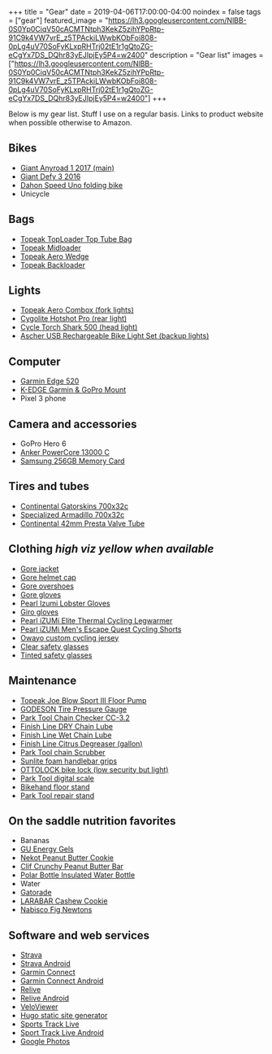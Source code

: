 +++
title =  "Gear"
date = 2019-04-06T17:00:00-04:00
noindex = false
tags = ["gear"]
featured_image = "https://lh3.googleusercontent.com/NlBB-0S0Yp0CiqV50cACMTNtph3KekZ5zihYPpRtp-91C9k4VW7vrE_z5TPAckiLWwbKObFoi808-0pLg4uV70SoFyKLxpRHTrj02tE1r1gQtoZG-eCgYx7DS_DQhr83yEJIpjEy5P4=w2400"
description = "Gear list"
images = ["https://lh3.googleusercontent.com/NlBB-0S0Yp0CiqV50cACMTNtph3KekZ5zihYPpRtp-91C9k4VW7vrE_z5TPAckiLWwbKObFoi808-0pLg4uV70SoFyKLxpRHTrj02tE1r1gQtoZG-eCgYx7DS_DQhr83yEJIpjEy5P4=w2400"]
+++

Below is my gear list. Stuff I use on a regular basis. Links to product website when possible otherwise to Amazon.


## Bikes

* [Giant Anyroad 1 2017 (main)](https://www.giant-bicycles.com/us/anyroad-1-2017)
* [Giant Defy 3 2016](https://www.giant-bicycles.com/us/defy-3-2016)
* [Dahon Speed Uno folding bike](https://usa.dahon.com/bikes/speed-uno-5/)
* Unicycle

## Bags
* [Topeak TopLoader Top Tube Bag](https://www.topeak.com/global/en/products/bikepacking-series/966-toploader)
* [Topeak Midloader](https://www.topeak.com/global/en/products/bikepacking-series/967-midloader)
* [Topeak Aero Wedge](https://www.topeak.com/global/en/products/saddle-bags/130-aero-wedge-pack)
* [Topeak Backloader](https://www.topeak.com/global/en/products/bikepacking-series/969-backloader)

## Lights
* [Topeak Aero Combox (fork lights)](https://www.topeak.com/global/en/products/safety-light-sets/779-aero-usb-combo)
* [Cygolite Hotshot Pro (rear light)](https://cygolite.com/product/hotshot-pro-150-usb/)
* [Cycle Torch Shark 500 (head light)](https://cycletorch.com/product/shark-500-usb-rechargeable-bike-light-set.aspx?page=1)
* [Ascher USB Rechargeable Bike Light Set (backup lights)](https://www.amazon.com/gp/product/B01EUQ7ZQG/ref=oh_aui_search_asin_title?ie=UTF8&psc=1)

## Computer
* [Garmin Edge 520](https://buy.garmin.com/en-US/US/p/623539)
* [K-EDGE Garmin & GoPro Mount](https://k-edge.com/shop/chain-catchers/road/gopro-garmin-combo-mount/)
* Pixel 3 phone

## Camera and accessories
* GoPro Hero 6
* [Anker PowerCore 13000 C](https://www.anker.com/products/variant/powercore-13000-c/A1216011)
* [Samsung 256GB Memory Card](https://www.amazon.com/gp/product/B072HRDM55/ref=ppx_yo_dt_b_asin_title_o03_s01?ie=UTF8&psc=1)

## Tires and tubes
* [Continental Gatorskins 700x32c](https://www.continental-tires.com/bicycle/tires/race-tires/gator-hardshell)
* [Specialized Armadillo 700x32c](https://www.specialized.com/au/en/all-condition-armadillo/p/156069?color=227966-156069)
* [Continental 42mm Presta Valve Tube](https://www.amazon.com/gp/product/B01CYTV4OA/ref=ppx_yo_dt_b_asin_title_o06_s00?ie=UTF8&psc=1)

## Clothing _high viz yellow when available_
* [Gore jacket](https://www.amazon.com/gp/product/B0079TPX4I/ref=oh_aui_search_asin_title?ie=UTF8&psc=1)
* [Gore helmet cap](https://www.amazon.com/gp/product/B006URAVK6/ref=oh_aui_search_asin_title?ie=UTF8&psc=1)
* [Gore overshoes](https://www.amazon.com/gp/product/B006URAFV6/ref=oh_aui_search_asin_title?ie=UTF8&psc=1)
* [Gore gloves](https://www.amazon.com/gp/product/B006URASNQ/ref=oh_aui_search_asin_title?ie=UTF8&psc=1)
* [Pearl Izumi Lobster Gloves](https://www.amazon.com/gp/product/B06WLNT9MF/ref=oh_aui_search_asin_title?ie=UTF8&psc=1)
* [Giro gloves](https://www.amazon.com/gp/product/B00NB5UZPG/ref=oh_aui_search_asin_title?ie=UTF8&psc=1)
* [Pearl iZUMi Elite Thermal Cycling Legwarmer](https://www.amazon.com/gp/product/B01MY4M2E9/ref=oh_aui_search_asin_title?ie=UTF8&psc=1)
* [Pearl iZUMi Men's Escape Quest Cycling Shorts](https://www.amazon.com/gp/product/B01H7BQXNC/ref=oh_aui_search_asin_title?ie=UTF8&psc=1)
* [Owayo custom cycling jersey](https://www.owayo.com/)
* [Clear safety glasses](https://www.amazon.com/gp/product/B000NP5D3G/ref=ppx_yo_dt_b_asin_title_o05_s00?ie=UTF8&psc=1)
* [Tinted safety glasses](https://www.amazon.com/gp/product/B002RLYOZ2/ref=ppx_yo_dt_b_asin_title_o02_s00?ie=UTF8&psc=1)


## Maintenance
* [Topeak Joe Blow Sport III Floor Pump](https://www.topeak.com/global/en/products/floor-pumps/1079-joeblow--sport-iii)
* [GODESON Tire Pressure Gauge](https://www.amazon.com/gp/product/B01KHJNNK2/ref=oh_aui_search_asin_title?ie=UTF8&psc=1)
* [Park Tool Chain Checker CC-3.2](https://www.parktool.com/product/chain-wear-indicator-cc-3-2)
* [Finish Line DRY Chain Lube](http://www.finishlineusa.com/products/chain-lubricants)
* [Finish Line Wet Chain Lube](http://www.finishlineusa.com/products/chain-lubricants)
* [Finish Line Citrus Degreaser (gallon)](http://www.finishlineusa.com/products/bicycle-degreasers/citrus-bike-chain-degreaser)
* [Park Tool chain Scrubber](https://www.parktool.com/product/cyclone-chain-scrubber-cm-5-2)
* [Sunlite foam handlebar grips](https://www.amazon.com/gp/product/B000AO5K42/ref=ppx_yo_dt_b_asin_title_o06_s01?ie=UTF8&psc=1)
* [OTTOLOCK bike lock (low security but light)](https://ottodesignworks.com/shop/ottolock)
* [Park Tool digital scale](https://www.parktool.com/product/digital-scale-ds-1)
* [Bikehand floor stand](https://www.amazon.com/gp/product/B00CW911SM/ref=oh_aui_search_asin_title?ie=UTF8&psc=1)
* [Park Tool repair stand](https://www.parktool.com/product/team-issue-repair-stand-prs-25)

## On the saddle nutrition favorites
* Bananas
* [GU Energy Gels](https://guenergy.com/form/gel/)
* [Nekot Peanut Butter Cookie](https://www.lance.com/nekot/)
* [Clif Crunchy Peanut Butter Bar](https://www.clifbar.com/products/clif/clif-bar/crunchy-peanut-butter)
* [Polar Bottle Insulated Water Bottle](https://polarbottle.com/product/bottles/insulated-sport-bike/solid-bottles-20oz-24oz/)
* Water
* [Gatorade](https://www.gatorade.com/products/sports-drinks)
* [LARABAR Cashew Cookie](https://www.larabar.com/our-products/larabar/cashew-cookie)
* [Nabisco Fig Newtons](https://en.wikipedia.org/wiki/Newtons_(cookie))


## Software and web services
* [Strava](https://www.strava.com/athletes/PLA1)
* [Strava Android](https://play.google.com/store/apps/details?id=com.strava)
* [Garmin Connect](https://connect.garmin.com)
* [Garmin Connect Android](https://play.google.com/store/apps/details?id=com.garmin.android.apps.connectmobile)
* [Relive](https://www.relive.cc/)
* [Relive Android](https://play.google.com/store/apps/details?id=cc.relive.reliveapp)
* [VeloViewer](https://veloviewer.com)
* [Hugo static site generator](https://gohugo.io/)
* [Sports Track Live](http://www.sportstracklive.com/)
* [Sport Track Live Android](https://play.google.com/store/apps/details?id=com.sportstracklive.android.ui.activity.pro)
* [Google Photos](https://photos.google.com/)

